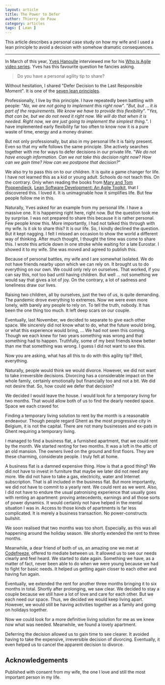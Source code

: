 ```yaml
---
layout: article
title: The Power to Defer
author: Thierry de Pauw
category: articles
tags: [ Lean ]
---
```


This article describes a personal case study on how my wife and I used a lean principle to avoid a decision with somehow dramatic consequences.

---

In March of this year, [Yves Hanoulle](https://agilealliance.social/@YvesHanoulle) interviewed me for his [Who is Agile](https://www.hanoulle.be/book/who-is-agile/) [video series](https://www.youtube.com/watch?v=JSNP9LGA1WA&list=PL5eAvwhjCQFcrkDJT5A-pQ6Qd1E18qZ9C). Yves has this favourite question he fancies asking.

> Do you have a personal agility tip to share?

Without hesitation, I shared "Defer Decision to the Last Responsible Moment". It is one of the [seven lean principles](https://en.wikipedia.org/wiki/Lean_software_development#Lean_principles).

Professionally, I live by this principle. I have repeatedly been battling with people: "*No, we are not going to implement this right now*". "*But, but … it is part of the requirements. We know we have to provide this flexibility*". "*Yes, that can be, but we do not need it right now. We will do that when it is needed. Right now, we are just going to implement the simplest thing.*". I have implemented early flexibility far too often to know now it is a pure waste of time, energy and a money drainer.

But not only professionally, but also in my personal life it is fairly present. Even so that my wife follows the same principle. She actively searches together with me for ways to defer decisions in our private life. "*We do not have enough information. Can we not take this decision right now? How can we gain time? How can we postpone that decision?*"

We also try to pass this on to our children. It is quite a game changer for life. I have not learned this as a kid or young adult. Schools do not teach this. On the contrary. Only when reading the books from [Mary and Tom Poppendieck](http://www.poppendieck.com/), [Lean Software Development: An Agile Toolkit](https://www.goodreads.com/en/book/show/194338), that I discovered this. I loved it. It is unimaginable how it simplifies life. But few people follow me in this.

Naturally, Yves asked for an example from my personal life. I have a massive one. It is happening right here, right now. But the question took me by surprise. I was not prepared to share this because it is rather personal. Few people know this. More importantly, I had not talked this through with my wife. Is it ok to share this? It is our life. So, I kindly declined the question. But it kept nagging. I felt I missed an occasion to show the world a different way of thinking. After much thought, I thought the time was come to share this. I wrote this article down in one stroke while waiting for a late Eurostar. I showed it to my wife. She was moved and agreed to publish this.

Because of personal battles, my wife and I are somewhat isolated. We do not have friends nearby upon which we can rely on. It brought us to do everything on our own. We could only rely on ourselves. That worked, if you can say this, not too bad until having children. But well ... not something we would say that gives a lot of joy. On the contrary, a lot of sadness and loneliness draw our lives.

Raising two children, all by ourselves, just the two of us, is quite demanding. The pandemic drove everything to extremes. Now we were even more lonely, with barely any people to rely on. To tell the truth, nobody. It has been the one thing too much. It left deep scars on our couple.

Eventually, last November, we decided to separate to give each other space. We sincerely did not know what to do, what the future would bring, or what this experience would bring, ... We had not seen this coming. Though we each knew for two years something was wrong and that something had to happen. Truthfully, some of my best friends knew better than me that something was wrong. I guess I did not want to see this.

Now you are asking, what has all this to do with this agility tip? Well, everything.

Naturally, people would think we would divorce. However, we did not want to take irreversible decisions. Divorcing has a considerable impact on the whole family, certainly emotionally but financially too and not a bit. We did not desire that. So, how could we defer that decision?

We decided I would leave the house. I would look for a temporary living for two months. That would allow both of us to find the dearly needed space. Space we each craved for.

Finding a temporary living solution to rent by the month is a reasonable endeavour. Though people regard Ghent as the most progressive city in Belgium, it is not the capital. There are not many businesses and ex-pats in Ghent requiring a temporary living.

I managed to find a business flat, a furnished apartment, that we could rent by the month. We started renting for two months. It was a loft in the attic of an old mansion. The owners lived on the ground and first floors. They are these charming, considerate people. I truly felt at home.

A business flat is a damned expensive thing. How is that a good thing? We did not have to invest in furniture that maybe we later did not need any more. We did not have to take a gas, electricity, water and Internet subscription. That is all included in the business flat. But more importantly, we did not have to commit to a yearly rent. We could rent as we went. Also, I did not have to endure the usual patronising experience that usually goes with renting an apartment: proving antecedents, earnings and all those sorts of power dynamics. It would certainly not have helped in the mental situation I was in. Access to those kinds of apartments is far less complicated. It is merely a business transaction. No power-constructs bullshit.

We soon realised that two months was too short. Especially, as this was all happening around the holiday season. We shortly extended the rent to three months.

Meanwhile, a dear friend of both of us, an amazing one we met at [Codefreeze](https://codefreeze.fi/), offered to mediate between us. It allowed us to see our needs clearly and feel heard. We started to date again. Something we have, as a matter of fact, never been able to do when we were young because we had to fight for basic needs. It helped us getting again closer to each other and having fun again.

Eventually, we extended the rent for another three months bringing it to six months in total. Shortly after prolonging, we saw clear. We decided to stay a couple because we still have a lot of love and care for each other. But we each need our space. Thus, we decided we would keep living apart. However, we would still be having activities together as a family and going on holidays together.

Now we could look for a more definitive living solution for me as we knew now what was needed. Meanwhile, we found a lovely apartment.

Deferring the decision allowed us to gain time to see clearer. It avoided having to take the expensive, irreversible decision of divorcing. Eventually, it even helped us to cancel the apparent decision to divorce.

## Acknowledgements

Published with consent from my wife, the one I love and still the most important person in my life.

